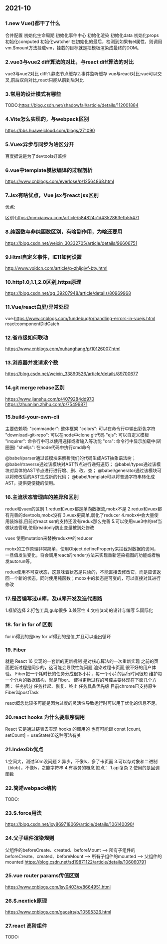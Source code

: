 ## 2021-10
### 1.new Vue()都干了什么
合并配置
初始化生命周期
初始化事件中心
初始化渲染
初始化data
初始化props
初始化computed
初始化watcher
在初始化的最后，检测到如果有el属性，则调用vm.$mount方法挂载vm，挂载的目标就是把模板渲染成最终的DOM。

### 2.vue3与vue2 diff算法的对比，与react diff算法的对比
vue3与vue2对比 diff:1.静态节点缓存2.事件监听缓存
vue与react对比:vue可以交叉,前后双向对比,react只能从前到后对比

### 3.常用的设计模式有哪些
TODO:https://blog.csdn.net/shadowfall/article/details/112001884

### 4.Vite怎么实现的，与webpack区别
https://bbs.huaweicloud.com/blogs/271090

### 5.Vuex异步与同步为啥区分开

百度据说是为了devtools好监控

### 6.vue中template模板编译的过程剖析

https://www.cnblogs.com/everlose/p/12564868.html

### 7.Jsx有啥优点，Vue jsx与react jsx区别

优点:

区别:https://mmxiaowu.com/article/584824c1d4352863efb55471

### 8.纯函数与非纯函数区别，有啥副作用，为啥还要用

https://blog.csdn.net/weixin_30332705/article/details/96606751

### 9.Html自定义事件，IE11如何设置

http://www.voidcn.com/article/p-zhljqivf-bty.html

### 10.http1.0,1.1,2.0区别,https原理

https://blog.csdn.net/qq_39207948/article/details/80969968

### 11.Vue/react白屏/异常处理
vue:https://www.cnblogs.com/fundebug/p/handling-errors-in-vuejs.html
react:componentDidCatch

### 12.省市级如何联动

https://www.cnblogs.com/xuhanghang/p/10126007.html

### 13.浏览器并发请求个数

https://blog.csdn.net/weixin_33890526/article/details/89700677

### 14.git merge rebase区别

https://www.jianshu.com/p/4079284dd970
https://zhuanlan.zhihu.com/p/75499871

### 15.build-your-own-cli

主要依赖项:
 "commander": 整体框架
 "colors": 可以在命令行中输出彩色字符
 "download-git-repo": 可以在node中clone git代码 "ejs": 可以自定义模板
 "inquirer": 命令行中可以使用选择或者输入等功能
 "ora": 命令行中显示加载中(转圈圈)
 "shelljs": 在node代码中执行cmd命令

@babel/parser通过该模块来解析我们的代码生成AST抽象语法树；
@babel/traverse通过该模块对AST节点进行递归遍历；
@babel/types通过该模块对具体的AST节点进行进行增、删、改、查；
@babel/generator通过该模块可以将修改后的AST生成新的代码；
@babel/template可以将普通字符串转化成 AST，提供更便捷的使用。

### 16.主流状态管理库的差异和区别

redux和vuex的区别
1.redux和vuex都是单向数据流,mobx不是
2.redux和vuex都有完善的devtools,mobx没有
3.vuex更简单,弱化了reducer
4.mobx中会大量使用装饰器,目前对react ssr的支持还没有redux那么完善
5.可以使用vue3中的ref当做状态管理,使用readonly防止变量被到处修改

vuex 使用mutation来替换redux中的reducer

mobx的工作原理非常简单，使用Object.defineProperty来拦截对数据的访问，一旦值发生变化，将会调用react的render方法来实现重新渲染视图的功能或者触发autorun等。

redux使用不可变状态，这意味着状态是只读的，不能直接去修改它，而是应该返回一个新的状态，同时使用纯函数；mobx中的状态是可变的，可以直接对其进行修改

### 17.是否编写过ui库，及ui库开发及迭代思路

1.框架选择
2.打包工具,gulp很多
3.兼容性
4.文档(api)的设计与编写
5.国际化

### 18.  for in for of 区别

for in得到的是key
for of得到的是值,并且可以退出循环

###  19. Fiber

就是 React 16 实现的一套新的更新机制
是对核心算法的一次重新实现
之前的页面更新过程是同步的，这可能会导致性能问题,渲染过程卡页面,很不好的用户体验。
Fiber把一个耗时长的任务分成很多小片，每一个小片的运行时间很短
维护每一个分片的数据结构，就是Fiber。
使得更新过程的可控主要体现在下面几个方面：
任务拆分
任务挂起、恢复、终止
任务具备优先级
目前chrome已支持原生Fiber叫postTask

react概念比较多可能是因为过度的灵活性导致运行时可以用于优化的信息不足。

###  20.react hooks 为什么要顺序调用

React 它是通过链表去实现 hooks 的调用的
也有可能跟 const [count, setCount] = useState(0)这种写法有关

### 21.IndexDb优点

1.空间大，测过50m没问题
2.异步，不像ls，多了卡页面
3.可以存对象和二进制（blob），不像ls，之能字符串
4.有事务的概念
缺点：
1.api复杂
2.使用的是回调函数

### 22.简述webpack结构
TODO:
### 23.$.force用法
https://blog.csdn.net/lxy869718069/article/details/106140090/
### 24.父子组件渲染规则
父组件的beforeCreate、created、beforeMount --> 所有子组件的beforeCreate、created、beforeMount --> 所有子组件的mounted --> 父组件的mounted
https://blog.csdn.net/sd19871122/article/details/106060791

### 25.vue router params传值区别
https://www.cnblogs.com/lsy0403/p/8664951.html
### 26.$.nextick原理
https://www.cnblogs.com/gaosirs/p/10595326.html
### 27.react 高阶组件
TODO: